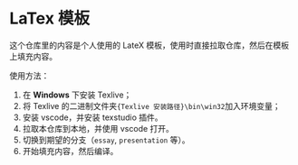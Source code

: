 # LaTex 模板

这个仓库里的内容是个人使用的 LateX 模板，使用时直接拉取仓库，然后在模板上填充内容。

使用方法：

1. 在 **Windows** 下安装 Texlive；
2. 将 Texlive 的二进制文件夹`{Texlive 安装路径}\bin\win32`加入环境变量；
3. 安装 vscode，并安装 texstudio 插件。
4. 拉取本仓库到本地，并使用 vscode 打开。
5. 切换到期望的分支（`essay`, `presentation` 等）。
6. 开始填充内容，然后编译。

